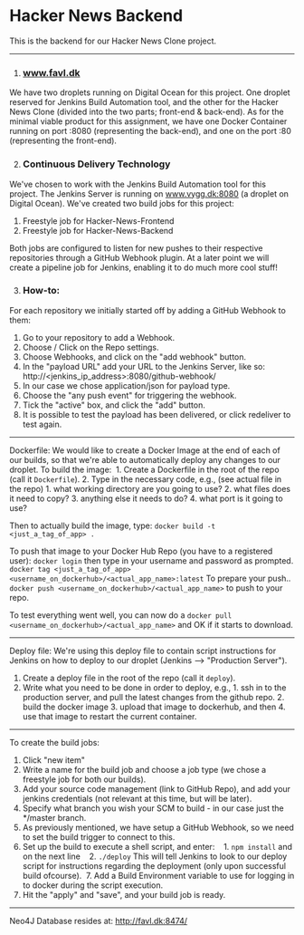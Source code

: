 # Hacker News Backend
This is the backend for our Hacker News Clone project.

---

1. ### www.favl.dk
We have two droplets running on Digital Ocean for this project. One droplet reserved for Jenkins Build Automation tool, and the other for the Hacker News Clone (divided into the two parts; front-end & back-end). As for the minimal viable product for this assignment, we have one Docker Container running on port :8080 (representing the back-end), and one on the port :80 (representing the front-end).

2. ### Continuous Delivery Technology
We've chosen to work with the Jenkins Build Automation tool for this project. The Jenkins Server is running on www.vygg.dk:8080 (a droplet on Digital Ocean). We've created two build jobs for this project:
  1. Freestyle job for Hacker-News-Frontend
  2. Freestyle job for Hacker-News-Backend
  
Both jobs are configured to listen for new pushes to their respective repositories through a GitHub Webhook plugin. At a later point we will create a pipeline job for Jenkins, enabling it to do much more cool stuff!

3. ### How-to:
For each repository we initially started off by adding a GitHub Webhook to them:
  1. Go to your repository to add a Webhook.
  2. Choose / Click on the Repo settings.
  3. Choose Webhooks, and click on the "add webhook" button.
  4. In the "payload URL" add your URL to the Jenkins Server, like so: http://<jenkins_ip_address>:8080/github-webhook/
  5. In our case we chose application/json for payload type.
  6. Choose the "any push event" for triggering the webhook.
  7. Tick the "active" box, and click the "add" button.
  8. It is possible to test the payload has been delivered, or click redeliver to test again.
  
---
Dockerfile:
We would like to create a Docker Image at the end of each of our builds, so that we're able to automatically deploy any changes to our droplet. To build the image:
  1. Create a Dockerfile in the root of the repo (call it `Dockerfile`).
  2. Type in the necessary code, e.g., (see actual file in the repo)
    1. what working directory are you going to use?
    2. what files does it need to copy?
    3. anything else it needs to do?
    4. what port is it going to use?

Then to actually build the image, type:
`docker build -t <just_a_tag_of_app> .`

To push that image to your Docker Hub Repo (you have to a registered user):
`docker login` then type in your username and password as prompted.
`docker tag <just_a_tag_of_app> <username_on_dockerhub>/<actual_app_name>:latest` To prepare your push..
`docker push <username_on_dockerhub>/<actual_app_name>` to push to your repo.

To test everything went well, you can now do a `docker pull <username_on_dockerhub>/<actual_app_name>` and OK if it starts to download.

---
Deploy file:
We're using this deploy file to contain script instructions for Jenkins on how to deploy to our droplet (Jenkins --> "Production Server").
  1. Create a deploy file in the root of the repo (call it `deploy`).
  2. Write what you need to be done in order to deploy, e.g., 
    1. ssh in to the production server, and pull the latest changes from the github repo.
    2. build the docker image
    3. upload that image to dockerhub, and then
    4. use that image to restart the current container.

---
To create the build jobs:
  1. Click "new item"
  2. Write a name for the build job and choose a job type (we chose a freestyle job for both our builds).
  3. Add your source code management (link to GitHub Repo), and add your jenkins credentials (not relevant at this time, but will be later).
  4. Specify what branch you wish your SCM to build - in our case just the \*/master branch.
  5. As previously mentioned, we have setup a GitHub Webhook, so we need to set the build trigger to connect to this.
  6. Set up the build to execute a shell script, and enter:
    1. `npm install` and on the next line
    2. `./deploy`
    This will tell Jenkins to look to our deploy script for instructions regarding the deployment (only upon successful build ofcourse).
  7. Add a Build Environment variable to use for logging in to docker during the script execution.
  8. Hit the "apply" and "save", and your build job is ready.

---
Neo4J Database resides at: http://favl.dk:8474/